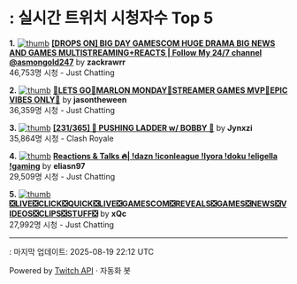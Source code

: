 # : 실시간 트위치 시청자수 Top 5

**1.** [![thumb](https://static-cdn.jtvnw.net/previews-ttv/live_user_zackrawrr-320x180.jpg)](https://twitch.tv/zackrawrr)
**[[DROPS ON] BIG DAY GAMESCOM HUGE DRAMA BIG NEWS AND GAMES MULTISTREAMING+REACTS | Follow My 24/7 channel @asmongold247](https://twitch.tv/zackrawrr)** by **zackrawrr**<br>46,753명 시청  - Just Chatting

**2.** [![thumb](https://static-cdn.jtvnw.net/previews-ttv/live_user_jasontheween-320x180.jpg)](https://twitch.tv/jasontheween)
**[🔴LETS GO🔴MARLON MONDAY🔴STREAMER GAMES MVP🔴EPIC VIBES ONLY🔴](https://twitch.tv/jasontheween)** by **jasontheween**<br>36,359명 시청  - Just Chatting

**3.** [![thumb](https://static-cdn.jtvnw.net/previews-ttv/live_user_jynxzi-320x180.jpg)](https://twitch.tv/Jynxzi)
**[[231/365] 🔴 PUSHING LADDER w/ BOBBY 🔴](https://twitch.tv/Jynxzi)** by **Jynxzi**<br>35,864명 시청  - Clash Royale

**4.** [![thumb](https://static-cdn.jtvnw.net/previews-ttv/live_user_eliasn97-320x180.jpg)](https://twitch.tv/eliasn97)
**[Reactions & Talks 🔥| !dazn !iconleague !lyora !doku !eligella !gaming](https://twitch.tv/eliasn97)** by **eliasn97**<br>29,509명 시청  - Just Chatting

**5.** [![thumb](https://static-cdn.jtvnw.net/previews-ttv/live_user_xqc-320x180.jpg)](https://twitch.tv/xQc)
**[❎LIVE❎CLICK❎QUICK❎LIVE❎GAMESCOM❎REVEALS❎GAMES❎NEWS❎VIDEOS❎CLIPS❎STUFF❎](https://twitch.tv/xQc)** by **xQc**<br>27,992명 시청  - Just Chatting


---
: 마지막 업데이트: 2025-08-19 22:12 UTC

Powered by [Twitch API](https://dev.twitch.tv/docs/api/reference) · 자동화 봇